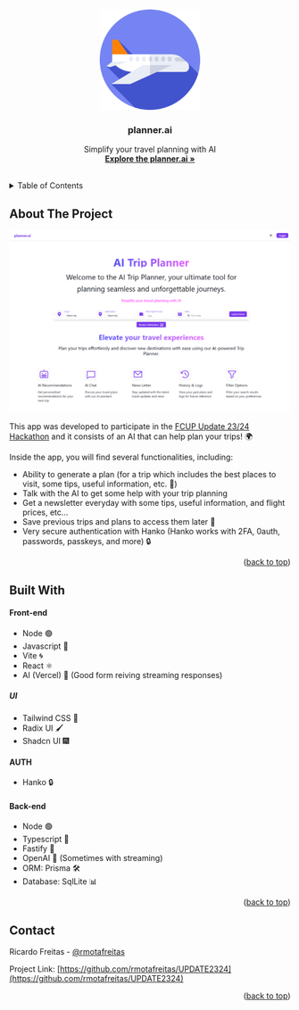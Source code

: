 <a name="readme-top" id="readme-top"></a>

<!-- PROJECT LOGO -->
<br />
<div align="center">
  <a href="#">
    <img src="./client/public/icon.png" alt="Logo" width="180" height="180">
  </a>

  <h3 align="center">planner.ai</h3>

  <p align="center">
    Simplify your travel planning with AI
    <br />
    <a href="#"><strong>Explore the planner.ai »</strong></a>
    <br />
    <br />
  </p>
</div>

<!-- TABLE OF CONTENTS -->
<details>
  <summary>Table of Contents</summary>
  <ol>
    <li>
      <a href="#about-the-project">About The Project</a>
    </li>
    <li>
        <a href="#built-with">Built with</a>
        <ul>
            <li><a href="#front-end">Front end</a></li>
            <li><a href="#ui">UI</a></li>
            <li><a href="#auth">Auth</a></li>
            <li><a href="#back-end">Back end</a></li>
      </ul>
    </li>
    <li><a href="#contact">Contact</a></li>
  </ol>
</details>

<!-- ABOUT THE PROJECT -->

## About The Project

[![Product Name Screen Shot](./client/public/screen.png)](https://docus-autos.vercel.app/)

This app was developed to participate in the [FCUP Update 23/24 Hackathon](https://www.instagram.com/nucc_fcup/) and it consists of an AI that can help plan your trips! 🌍

Inside the app, you will find several functionalities, including:

- Ability to generate a plan (for a trip which includes the best places to visit, some tips, useful information, etc. 📅)
- Talk with the AI to get some help with your trip planning
- Get a newsletter everyday with some tips, useful information, and flight prices, etc...
- Save previous trips and plans to access them later 📂
- Very secure authentication with Hanko (Hanko works with 2FA, 0auth, passwords, passkeys, and more) 🔒

<p align="right">(<a href="#readme-top">back to top</a>)</p>

## Built With

#### Front-end

- Node 🟢
- Javascript 📘
- Vite 🌀
- React ⚛️
- AI (Vercel) 🤖 (Good form reiving streaming responses)

##### UI

- Tailwind CSS 🎨
- Radix UI 🖌️
- Shadcn UI 🎆

#### AUTH

- Hanko 🔒

#### Back-end

- Node 🟢
- Typescript 📘
- Fastify 🚀
- OpenAI 🧠 (Sometimes with streaming)
- ORM: Prisma 🛠️
- Database: SqlLite 📊

<p align="right">(<a href="#readme-top">back to top</a>)</p>

<!-- CONTACT -->

## Contact

Ricardo Freitas - [@rmotafreitas](https://x.com/rmotafreitas)

Project Link: [https://github.com/rmotafreitas/UPDATE2324](https://github.com/rmotafreitas/UPDATE2324)

<p align="right">(<a href="#readme-top">back to top</a>)</p>
